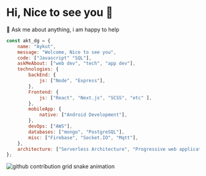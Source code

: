 # Hi, Nice to see you 👋
💬 Ask me about anything, i am happy to help
  
<!--<img align="right" alt="GIF" src="https://github.com/abhisheknaiidu/abhisheknaiidu/blob/master/code.gif?raw=true" width="350" height="480" />-->

```javascript
const akt_dg = {
    name: "Aykut",
    message: "Welcome, Nice to see you",
    code: ["Javascript" "SQL"],
    askMeAbout: ["web dev", "tech", "app dev"],
    technologies: {
        backEnd: {
            js: ["Node", "Express"],
        },
        Frontend: {
            js: ["React", "Next.js", "SCSS", "etc" ],
        },
        mobileApp: {
            native: ["Android Development"],
        },
        devOps: ["AWS"],
        databases: ["mongo", "PostgreSQL"],
        misc: ["Firebase", "Socket.IO", "Mqtt"],
    },
    architecture: ["Serverless Architecture", "Progressive web applications", "Single page applications"],
};
```
  
<!--if you like what i do, maybe consider buying me a coffee/tea 🥺👉👈-->

<!-- <a href="https://www.buymeacoffee.com/abhisheknaiidu" target="_blank"><img src="https://cdn.buymeacoffee.com/buttons/v2/default-red.png" alt="Buy Me A Coffee" width="150" ></a>[](url)-->


<picture>
  <source media="(prefers-color-scheme: dark)" srcset="https://raw.githubusercontent.com/wildgenie/wildgenie/output/github-contribution-grid-snake-dark.svg">
  <source media="(prefers-color-scheme: light)" srcset="https://raw.githubusercontent.com/wildgenie/wildgenie/output/github-contribution-grid-snake.svg">
  <img alt="github contribution grid snake animation" src="https://raw.githubusercontent.com/wildgenie/wildgenie/output/github-contribution-grid-snake.svg">
</picture>
